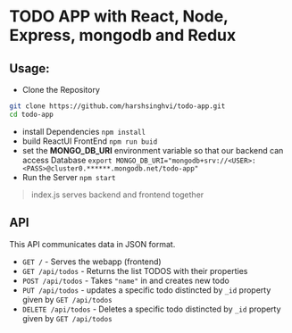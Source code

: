 # TODO APP with React, Node, Express, mongodb and Redux

## Usage:

- Clone the Repository 

```bash
git clone https://github.com/harshsinghvi/todo-app.git
cd todo-app
```
- install Dependencies
`npm install`
- build ReactUI FrontEnd `npm run buid`
- set the **MONGO_DB_URI** environment variable so that our backend can access Database `export MONGO_DB_URI="mongodb+srv://<USER>:<PASS>@cluster0.******.mongodb.net/todo-app"`
- Run the Server 
`npm start` 
> index.js serves backend and frontend together

## API 

This API communicates data in JSON format.

- `GET /` - Serves the webapp (frontend)
- `GET /api/todos` - Returns the list TODOS with their properties 
- `POST /api/todos` - Takes `"name"` in and creates new todo 
- `PUT /api/todos` - updates a specific todo distincted by `_id` property given by `GET /api/todos`
- `DELETE /api/todos` - Deletes a specific todo distincted by `_id` property given by `GET /api/todos`